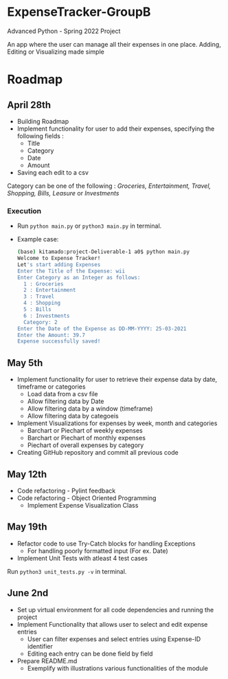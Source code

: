 # ExpenseTracker-GroupB

Advanced Python - Spring 2022 Project

An app where the user can manage all their expenses in one place. Adding, Editing or Visualizing made simple 

# Roadmap
## April 28th
- Building Roadmap
- Implement functionality for user to add their expenses, specifying the following fields :
	- Title
	- Category 
	- Date 
	- Amount 
- Saving each edit to a csv

Category can be one of the following : *Groceries, Entertainment, Travel, Shopping, Bills, Leasure* or *Investments*

### Execution

- Run `python main.py` or `python3 main.py` in terminal.
- Example case:

  ```bash
  (base) kitamado:project-Deliverable-1 a0$ python main.py
  Welcome to Expense Tracker!
  Let's start adding Expenses
  Enter the Title of the Expense: wii
  Enter Category as an Integer as follows: 
    1 : Groceries 
    2 : Entertainment 
    3 : Travel 
    4 : Shopping 
    5 : Bills 
    6 : Investments 
    Category: 2
  Enter the Date of the Expense as DD-MM-YYYY: 25-03-2021
  Enter the Amount: 39.7
  Expense successfully saved!
  ```


## May 5th
- Implement functionality for user to retrieve their expense data by date, timeframe or categories
	- Load data from a csv file
	- Allow filtering data by Date
	- Allow filtering data by a window (timeframe)
	- Allow filtering data by categoeis
- Implement Visualizations for expenses by week, month and categories
	- Barchart or Piechart of weekly expenses
	- Barchart or Piechart of monthly expenses
	- Piechart of overall expenses by category
- Creating GitHub repository and commit all previous code

## May 12th
- Code refactoring - Pylint feedback
- Code refactoring - Object Oriented Programming
	- Implement Expense Visualization Class

## May 19th
- Refactor code to use Try-Catch blocks for handling Exceptions
	- For handling poorly formatted input (For ex. Date)
- Implement Unit Tests with atleast 4 test cases

Run `python3 unit_tests.py -v` in terminal.

## June 2nd
- Set up virtual environment for all code dependencies and running the project
- Implement Functionality that allows user to select and edit expense entries 
	- User can filter expenses and select entries using Expense-ID identifier
	- Editing each entry can be done field by field 
- Prepare README.md
	- Exemplify with illustrations various functionalities of the module
